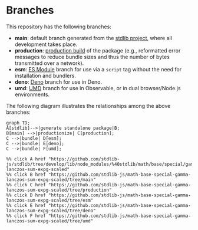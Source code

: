 <!--

@license Apache-2.0

Copyright (c) 2022 The Stdlib Authors.

Licensed under the Apache License, Version 2.0 (the "License");
you may not use this file except in compliance with the License.
You may obtain a copy of the License at

    http://www.apache.org/licenses/LICENSE-2.0

Unless required by applicable law or agreed to in writing, software
distributed under the License is distributed on an "AS IS" BASIS,
WITHOUT WARRANTIES OR CONDITIONS OF ANY KIND, either express or implied.
See the License for the specific language governing permissions and
limitations under the License.

-->

# Branches

This repository has the following branches:

-   **main**: default branch generated from the [stdlib project][stdlib-url], where all development takes place.
-   **production**: [production build][production-url] of the package (e.g., reformatted error messages to reduce bundle sizes and thus the number of bytes transmitted over a network).
-   **esm**: [ES Module][esm-url] branch for use via a `script` tag without the need for installation and bundlers.
-   **deno**: [Deno][deno-url] branch for use in Deno.
-   **umd**: [UMD][umd-url] branch for use in Observable, or in dual browser/Node.js environments.

The following diagram illustrates the relationships among the above branches:

```mermaid
graph TD;
A[stdlib]-->|generate standalone package|B;
B[main] -->|productionize| C[production];
C -->|bundle| D[esm];
C -->|bundle| E[deno];
C -->|bundle| F[umd];

%% click A href "https://github.com/stdlib-js/stdlib/tree/develop/lib/node_modules/%40stdlib/math/base/special/gamma-lanczos-sum-expg-scaled"
%% click B href "https://github.com/stdlib-js/math-base-special-gamma-lanczos-sum-expg-scaled/tree/main"
%% click C href "https://github.com/stdlib-js/math-base-special-gamma-lanczos-sum-expg-scaled/tree/production"
%% click D href "https://github.com/stdlib-js/math-base-special-gamma-lanczos-sum-expg-scaled/tree/esm"
%% click E href "https://github.com/stdlib-js/math-base-special-gamma-lanczos-sum-expg-scaled/tree/deno"
%% click F href "https://github.com/stdlib-js/math-base-special-gamma-lanczos-sum-expg-scaled/tree/umd"
```

[stdlib-url]: https://github.com/stdlib-js/stdlib/tree/develop/lib/node_modules/%40stdlib/math/base/special/gamma-lanczos-sum-expg-scaled
[production-url]: https://github.com/stdlib-js/math-base-special-gamma-lanczos-sum-expg-scaled/tree/production
[deno-url]: https://github.com/stdlib-js/math-base-special-gamma-lanczos-sum-expg-scaled/tree/deno
[umd-url]: https://github.com/stdlib-js/math-base-special-gamma-lanczos-sum-expg-scaled/tree/umd
[esm-url]: https://github.com/stdlib-js/math-base-special-gamma-lanczos-sum-expg-scaled/tree/esm